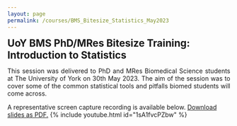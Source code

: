 ```yaml
---
layout: page
permalink: /courses/BMS_Bitesize_Statistics_May2023
---
```

<span style="font-size:1.6em;">**UoY BMS PhD/MRes Bitesize Training: Introduction to Statistics**</span><br/>

<p align="justify">This session was delivered to PhD and MRes Biomedical Science students at The University of York on 30th May 2023. The aim of the session was to cover some of the common statistical tools and pitfalls biomed students will come across.<br/></p>
A representative screen capture recording is available below. <a href="/assets/files/2023-05-30_BMS_PhD_Bitesize_Stats.pdf" download>Download slides as PDF.</a>
{% include youtube.html id="1sA1fvcPZbw" %}
<br/>